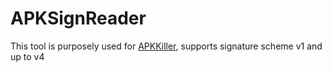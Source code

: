 # APKSignReader
This tool is purposely used for [APKKiller](https://github.com/aimardcr/APKKiller), supports signature scheme v1 and up to v4
